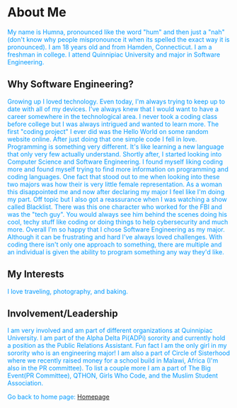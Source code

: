 # About Me

<p style="color:#0099FF;"> My name is Humna, pronounced like the word "hum" and then just a "nah" (don't know why people mispronounce it when its spelled the exact way it is pronounced). I am 18 years old and from Hamden, Connecticut. I am a freshman in college. I attend Quinnipiac University and major in Software Engineering. </p>

## Why Software Engineering?
<p style="color:#0099FF;"> Growing up I loved technology. Even today, I'm always trying to keep up to date with all of my devices. I've always knew that I would want to have a career somewhere in the technological area. I never took a coding class before college but I was always intrigued and wanted to learn more. The first "coding project" I ever did was the Hello World on some random website online. After just doing that one simple code I fell in love. Programming is something very different. It's like learning a new language that only very few actually understand. Shortly after, I started looking into Computer Science and Software Engineering. I found myself liking coding more and found myself trying to find more information on programming and coding languages. One fact that stood out to me when looking into these two majors was how their is very little female representation. As a woman this disappointed me and now after declaring my major I feel like I'm doing my part. Off topic but I also got a reassurance when I was watching a show called Blacklist. There was this one character who worked for the FBI and was the "tech guy". You would always see him behind the scenes doing his cool, techy stuff like coding or doing things to help cybersecurity and much more. Overall I'm so happy that I chose Software Engineering as my major. Although it can be frustrating and hard I've always loved challenges. With coding there isn't only one approach to something, there are multiple and an individual is given the ability to program something any way they'd like. </p>

## My Interests
<p style="color:#0099FF;"> I love traveling, photography, and baking. </p>

## Involvement/Leadership
<p style="color:#0099FF;"> I am very involved and am part of different organizations at Quinnipiac University. I am part of the Alpha Delta Pi(ADPi) sorority and currently hold a position as the Public Relations Assistant. Fun fact I am the only girl in my sorority who is an engineering major! I am also a part of Circle of Sisterhood where we recently raised money for a school build in Malawi, Africa (I'm also in the PR committee). To list a couple more I am a part of The Big Event(PR Committee), QTHON, Girls Who Code, and the Muslim Student Association. </p>

<p style="color:#0099FF;"> Go back to home page: <a href="https://humna-hanif.github.io"> Homepage </p>

